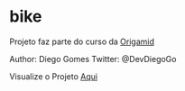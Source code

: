 # bike

Projeto faz parte do curso da <a href="https://www.origamid.com" target="_blank">Origamid</a>


Author: Diego Gomes 
Twitter: @DevDiegoGo

Visualize o Projeto <a href="https://digomes87.github.io/bike/" target="_blank">Aqui</a>
